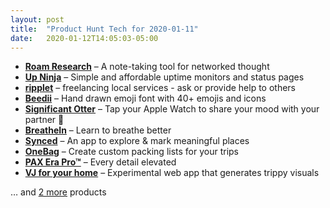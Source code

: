 ```yaml
---
layout: post
title:  "Product Hunt Tech for 2020-01-11"
date:   2020-01-12T14:05:03-05:00
---
```


* **[Roam Research](https://www.producthunt.com/posts/roam-research?utm_campaign=producthunt-api&utm_medium=api&utm_source=Application%3A+Daily+Digest+RSS+%28ID%3A+3202%29)** – A note-taking tool for networked thought
* **[Up Ninja](https://www.producthunt.com/posts/up-ninja?utm_campaign=producthunt-api&utm_medium=api&utm_source=Application%3A+Daily+Digest+RSS+%28ID%3A+3202%29)** – Simple and affordable uptime monitors and status pages
* **[ripplet](https://www.producthunt.com/posts/ripplet?utm_campaign=producthunt-api&utm_medium=api&utm_source=Application%3A+Daily+Digest+RSS+%28ID%3A+3202%29)** – freelancing local services - ask or provide help to others
* **[Beedii](https://www.producthunt.com/posts/beedii?utm_campaign=producthunt-api&utm_medium=api&utm_source=Application%3A+Daily+Digest+RSS+%28ID%3A+3202%29)** – Hand drawn emoji font with 40+ emojis and icons
* **[Significant Otter](https://www.producthunt.com/posts/significant-otter-2?utm_campaign=producthunt-api&utm_medium=api&utm_source=Application%3A+Daily+Digest+RSS+%28ID%3A+3202%29)** – Tap your Apple Watch to share your mood with your partner 💑
* **[BreatheIn](https://www.producthunt.com/posts/breathein?utm_campaign=producthunt-api&utm_medium=api&utm_source=Application%3A+Daily+Digest+RSS+%28ID%3A+3202%29)** – Learn to breathe better
* **[Synced](https://www.producthunt.com/posts/synced?utm_campaign=producthunt-api&utm_medium=api&utm_source=Application%3A+Daily+Digest+RSS+%28ID%3A+3202%29)** – An app to explore & mark meaningful places
* **[OneBag](https://www.producthunt.com/posts/onebag?utm_campaign=producthunt-api&utm_medium=api&utm_source=Application%3A+Daily+Digest+RSS+%28ID%3A+3202%29)** – Create custom packing lists for your trips
* **[PAX Era Pro™](https://www.producthunt.com/posts/pax-era-pro?utm_campaign=producthunt-api&utm_medium=api&utm_source=Application%3A+Daily+Digest+RSS+%28ID%3A+3202%29)** – Every detail elevated
* **[VJ for your home](https://www.producthunt.com/posts/vj-for-your-home?utm_campaign=producthunt-api&utm_medium=api&utm_source=Application%3A+Daily+Digest+RSS+%28ID%3A+3202%29)** – Experimental web app that generates trippy visuals

… and [2 more](https://www.producthunt.com/tech) products